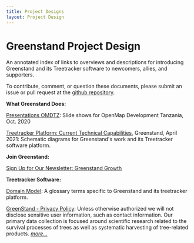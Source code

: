 ```yaml
---
title: Project Designs
layout: Project Design
---
```



<h1>Greenstand Project Design</h1>
<p>An annotated index of links to overviews and descriptions for introducing Greenstand and its Treetracker software to newcomers, allies, and supporters.</p>
<p>To contribute, comment, or question these documents, please submit an issue or pull request at the 
<a href='https://github.com/Greenstand/greenstand-documentation'>github repository</a>.

<p><b>What Greenstand Does:</b></p>
<p class='list'>
<a href='https://greenstand.org/devbox/sua-omdtz-placement'>Presentations OMDTZ</a>: Slide shows for OpenMap Development Tanzania, Oct. 2020</p>
<p class='list'>
<a href='TechCapabilitiesWinter2021-3.pdf'>Treetracker Platform: Current Technical Capabilities</a>, 
Greenstand, April 2021: Schematic diagrams for Greenstand's work and its Treetracker software platform.</p>

<p><b>Join Greenstand: </b></p>
<p class='list'><a href='https://greenstand.org/devbox/signup'>Sign Up for Our Newsletter: Greenstand Growth</a></p>

<p><b>Treetracker Software: </b></p>
<p class='list'><a href='https://github.com/Greenstand/system-design-docs/blob/master/domain-model/domain_model.md'>Domain Model</a>: A glossary terms specific to Greenstand and its treetracker platform.</a></p>
<p class='list'><a href='https://greenstand.org/devbox/privacy-policy-for-the-app'>GreenStand - Privacy Policy</a>: Unless otherwise authorized we will not disclose sensitive user information, such as contact information. Our primary data collection is focused around scientific research related to the survival processes of trees as well as systematic harvesting of tree-related products. <a href='https://greenstand.org/devbox/privacy-policy-for-the-app'><i>more...</i></a></p>

